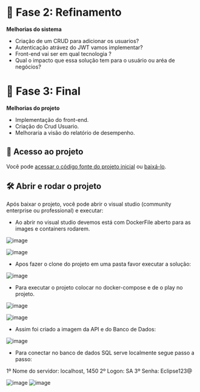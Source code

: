 # 🎯 Fase 2: Refinamento

**Melhorias do sistema**

-  Criação de um CRUD para adicionar os usuarios?
-  Autenticação atrávez do JWT vamos implementar?
-  Front-end vai ser em qual tecnologia ?
-  Qual o impacto que essa solução tem para o usuário ou aréa de negócios?

# 🎯 Fase 3: Final

**Melhorias do projeto**

- Implementação do front-end.
- Criação do Crud Usuario.
- Melhoraria a visão do relatório de desempenho.

## 📁 Acesso ao projeto

Você pode [acessar o código fonte do projeto inicial](https://github.com/matheuselias12/ProvaEclipseworks.git) ou [baixá-lo](https://github.com//matheuselias12/ProvaEclipseworks/archive/refs/heads/master.zip).

## 🛠️ Abrir e rodar o projeto

Após baixar o projeto, você pode abrir o visual studio (community enterprise ou professional) e executar:

- Ao abrir no visual studio devemos está com DockerFile aberto para as images e containers rodarem.
  
![image](https://github.com/matheuselias12/ProvaEclipseworks/assets/47905883/c94ef794-b752-4ece-9ad2-addd7a35c4ce)

![image](https://github.com/matheuselias12/ProvaEclipseworks/assets/47905883/48e8c874-7467-493c-bb04-f528cb70d0c8)

- Apos fazer o clone do projeto em uma pasta favor executar a solução:

![image](https://github.com/matheuselias12/ProvaEclipseworks/assets/47905883/23f01da8-a8e2-4e55-8161-be475e2249dc)

- Para executar o projeto colocar no docker-compose e de o play no projeto.

![image](https://github.com/matheuselias12/ProvaEclipseworks/assets/47905883/a434c2b5-1bb2-42cb-bb65-312060f3bb87)

![image](https://github.com/matheuselias12/ProvaEclipseworks/assets/47905883/b7d117e7-a1ed-47a7-ae55-edb5cb35b4ec)

- Assim foi criado a imagem da API e do Banco de Dados:

![image](https://github.com/matheuselias12/ProvaEclipseworks/assets/47905883/4d1d9c07-28ed-4e8d-8d20-fcba537c3dea)

- Para conectar no banco de dados SQL serve localmente segue passo a passo:

1º Nome do servidor: localhost, 1450
2º Logon: SA
3º Senha: Eclipse123@

![image](https://github.com/matheuselias12/ProvaEclipseworks/assets/47905883/afa84ff9-be40-4061-9c7f-277d608340e1)
![image](https://github.com/matheuselias12/ProvaEclipseworks/assets/47905883/5850d13b-fc04-41ea-aae1-2b38b61ce157)







